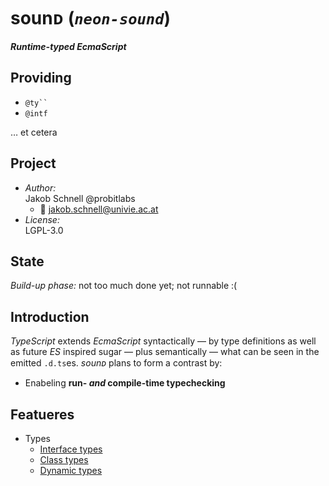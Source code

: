 sounᴅ (*`neon-sound`*)
===
***Runtime-typed EcmaScript***

## Providing
+ ``` @ty`` ```
+ ` @intf `

… et cetera

## Project
+ *Author:*<br/>Jakob Schnell @probitlabs
    * :e-mail: <jakob.schnell@univie.ac.at>
+ *License:*<br/>LGPL-3.0


## State
*Build-up phase:* not too much done yet; not runnable :(


## Introduction
*TypeScript* extends *EcmaScript* syntactically
— by type definitions as well as future *ES* inspired sugar —
plus semantically
— what can be seen in the emitted `.d.ts`es.
*sounᴅ* plans to form a contrast by:

+ Enabeling **run- *and* compile-time typechecking**


## Featueres

* Types
    + [Interface types](./types/intf.md)
    + [Class types](./types/class.md)
    + [Dynamic types](./types/dynam.md)
